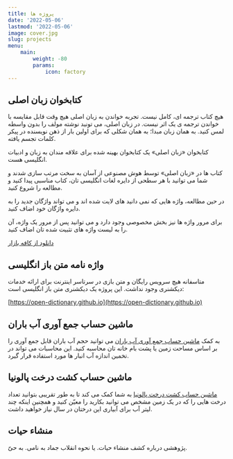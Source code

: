 ```yaml
---
title: پروژه ها
date: '2022-05-06'
lastmod: '2022-05-06'
image: cover.jpg
slug: projects
menu:
    main: 
        weight: -80
        params:
            icon: factory
---
```

## کتابخوان زبان اصلی

هیچ کتاب ترجمه ای، کامل نیست. تجربه خواندن به زبان اصلی هیچ وقت قابل مقایسه با خواندن ترجمه ی یک اثر نیست. در زبان اصلی، می تونید نوشته مولف را بدون واسطه لمس کنید. به همان زبان مبدا؛ به همان شکلی که برای اولین بار از ذهن نویسنده در پیکر کلمات تجسم یافته.

کتابخوان «زبان اصلی» یک کتابخوان بهینه شده برای علاقه مندان به زبان و ادبیات انگلیسی هست.

کتاب ها در «زبان اصلی» توسط هوش مصنوعی از آسان به سخت مرتب سازی شدند و شما می توانید با هر سطحی از دایره لغات انگلیسی تان، کتاب مناسبی پیدا کنید و مطالعه را شروع کنید.

در حین مطالعه، واژه هایی که نمی دانید های لایت شده اند و می تواند واژگان جدید را به دایره واژگان خود اضاف کنید.

برای مرور واژه ها نیز بخش مخصوصی وجود دارد و می توانید پس از مرور یک واژه، آن را به لیست واژه های تثبیت شده تان اضاف کنید.

[دانلود از کافه بازار](https://cafebazaar.ir/app/com.zaban.asly.reader)

## واژه نامه متن باز انگلیسی

متاسفانه هیچ سرویس رایگان و متن بازی در سرتاسر اینترنت برای ارائه خدمات دیکشنری وجود نداشت. این پروژه یک دیکشنری متن باز انگلیسی است:

[https://open-dictionary.github.io](https://open-dictionary.github.io)

## ماشین حساب جمع آوری آب باران

به کمک [ماشین حساب جمع آوری آب باران](/p/rainwater-collection-calculator/) می توانید حجم آب باران قابل جمع آوری را بر اساس مساحت زمین یا پشت بام خانه تان محاسبه کنید. این محاسبات می تواند در تخمین اندازه آب انبار ها مورد استفاده قرار گیرد.

## ماشین حساب کشت درخت پالونیا

[ماشین حساب کشت درخت پالونیا](/p/paulownia-planting-calculator/) به شما کمک می کند تا به طور تقریبی بتوانید تعداد درخت هایی را که در یک زمین مشخص می توانید بکارید را معیّن کنید و همچنین اینکه چند لیتر آب برای آبیاری این درختان در سال نیاز خواهید داشت.


## منشاء حیات
پژوهشی درباره کشف منشاء حیات. یا نحوه انقلاب جماد به نامی. به حیّ.